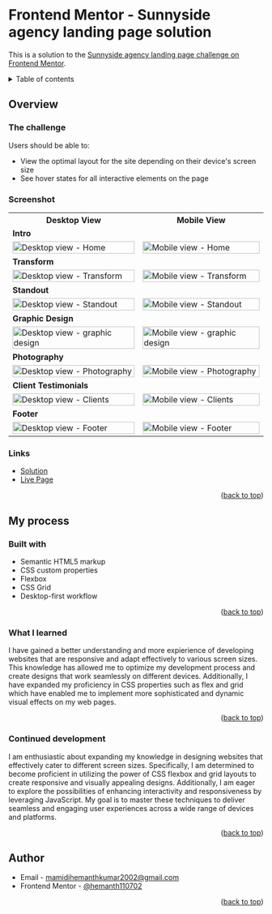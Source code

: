 <div id="top"></div>

# Frontend Mentor - Sunnyside agency landing page solution

This is a solution to the [Sunnyside agency landing page challenge on Frontend Mentor](https://www.frontendmentor.io/challenges/sunnyside-agency-landing-page-7yVs3B6ef).

<details>
<summary>Table of contents</summary>

-   [Overview](#overview)
    -   [The challenge](#the-challenge)
    -   [Screenshots](#screenshots)
    -   [Links](#links)
-   [My process](#my-process)
    -   [Built with](#built-with)
    -   [What I learned](#what-i-learned)
    -   [Continued Development](#continued-development)
-   [Author](#author)
-   [Acknowledgments](#acknowledgments)

</details>

## Overview

### The challenge

Users should be able to:

- View the optimal layout for the site depending on their device's screen size
- See hover states for all interactive elements on the page

### Screenshot

<table>
    <tr>
        <th>Desktop View</th>
        <th>Mobile View</th>
    </tr>
    <tr>
      <td colspan="3" style="text-align: left;font-weight: bold;">Intro</td>
    </tr>
    <tr>
        <td>
            <img src="https://github.com/hemanth110702/sunnyside-agency-landing-page-challenge/assets/89832451/310dff9d-ba66-4ed1-b175-c5d4699f5451" width="100%" title="Desktop view - Home"/>
        </td>
        <td>
            <img src="https://github.com/hemanth110702/sunnyside-agency-landing-page-challenge/assets/89832451/62368564-d03f-4c16-a858-1dde75a54811" width="100%" title="Mobile view - Home"/>
        </td>
    </tr>
    <tr>
      <td colspan="3" style="text-align: left;font-weight: bold;">Transform</td>
    </tr>
    <tr>
        <td>
            <img src="https://github.com/hemanth110702/sunnyside-agency-landing-page-challenge/assets/89832451/b8c02ca3-cb66-4323-8d77-49cc30881b37" width="100%" title="Desktop view - Transform"/>
        </td>
        <td>
            <img src="https://github.com/hemanth110702/sunnyside-agency-landing-page-challenge/assets/89832451/44b06a2e-aed4-4466-8260-1c1e9dfce1ff" width="100%" title="Mobile view - Transform"/>
        </td>
    </tr>
    <tr>
      <td colspan="3" style="text-align: left;font-weight: bold;">Standout</td>
    </tr>
    <tr>
        <td>
            <img src="https://github.com/hemanth110702/sunnyside-agency-landing-page-challenge/assets/89832451/431ea855-b1a5-403e-bd21-1f2f9a646c52" width="100%" title="Desktop view - Standout"/>
        </td>
        <td>
            <img src="https://github.com/hemanth110702/sunnyside-agency-landing-page-challenge/assets/89832451/b89dc79b-6996-4bec-8272-7d4bd5679fe9" width="100%" title="Mobile view - Standout"/>
        </td>
    </tr>
    <tr>
      <td colspan="3" style="text-align: left;font-weight: bold;">Graphic Design</td>
    </tr>
    <tr>
        <td>
            <img src="https://github.com/hemanth110702/sunnyside-agency-landing-page-challenge/assets/89832451/20f6f9d5-321d-4aa2-97bc-23b7bca5ff3b" width="100%" title="Desktop view - graphic design"/>
        </td>
        <td>
            <img src="https://github.com/hemanth110702/sunnyside-agency-landing-page-challenge/assets/89832451/85cbefaf-470c-4b61-b952-d6ce79beccfd" width="100%" title="Mobile view - graphic design"/>
        </td>
    </tr>
    <tr>
      <td colspan="3" style="text-align: left;font-weight: bold;">Photography</td>
    </tr>
    <tr>
        <td>
            <img src="https://github.com/hemanth110702/sunnyside-agency-landing-page-challenge/assets/89832451/20f6f9d5-321d-4aa2-97bc-23b7bca5ff3b" width="100%" title="Desktop view - Photography"/>
        </td>
        <td>
            <img src="https://github.com/hemanth110702/sunnyside-agency-landing-page-challenge/assets/89832451/5a26033e-e7eb-4c14-8316-1589143025ea" width="100%" title="Mobile view - Photography"/>
        </td>
    </tr>
    <tr>
      <td colspan="3" style="text-align: left;font-weight: bold;">Client Testimonials</td>
    </tr>
    <tr>
        <td>
            <img src="https://github.com/hemanth110702/sunnyside-agency-landing-page-challenge/assets/89832451/6954689c-bda6-411f-8d9a-494d65b5717a" width="100%" title="Desktop view - Clients"/>
        </td>
        <td>
            <img src="https://github.com/hemanth110702/sunnyside-agency-landing-page-challenge/assets/89832451/1d78db23-4a42-4d63-b407-3cdb287a5fdd" width="100%" title="Mobile view - Clients"/>
        </td>
    </tr>
    <tr>
      <td colspan="3" style="text-align: left;font-weight: bold;">Footer</td>
    </tr>
    <tr>
        <td>
            <img src="https://github.com/hemanth110702/sunnyside-agency-landing-page-challenge/assets/89832451/bd32cd58-6f00-4fcf-8942-47e8b60d87d8" width="100%" title="Desktop view - Footer"/>
        </td>
        <td>
            <img src="https://github.com/hemanth110702/sunnyside-agency-landing-page-challenge/assets/89832451/0ddba67f-9acb-4182-9d7e-40d09dd9d44d" width="100%" title="Mobile view - Footer"/>
        </td>
    </tr>
</table>

### Links

- [Solution](https://github.com/hemanth110702/sunnyside-agency-landing-page-challenge)
- [Live Page](https://hemanth110702.github.io/sunnyside-agency-landing-page-challenge/)

<p align="right">(<a href="#top">back to top</a>)</p>

## My process

### Built with

- Semantic HTML5 markup
- CSS custom properties
- Flexbox
- CSS Grid
- Desktop-first workflow

<p align="right">(<a href="#top">back to top</a>)</p>

### What I learned

I have gained a better understanding and more expierience of developing websites that are responsive and adapt effectively to various screen sizes. This knowledge has allowed me to optimize my development process and create designs that work seamlessly on different devices. Additionally, I have expanded my proficiency in CSS properties such as flex and grid which have enabled me to implement more sophisticated and dynamic visual effects on my web pages.

<p align="right">(<a href="#top">back to top</a>)</p>

### Continued development

I am enthusiastic about expanding my knowledge in designing websites that effectively cater to different screen sizes. Specifically, I am determined to become proficient in utilizing the power of CSS flexbox and grid layouts to create responsive and visually appealing designs. Additionally, I am eager to explore the possibilities of enhancing interactivity and responsiveness by leveraging JavaScript. My goal is to master these techniques to deliver seamless and engaging user experiences across a wide range of devices and platforms.

<p align="right">(<a href="#top">back to top</a>)</p>

## Author

- Email - [mamidihemanthkumar2002@gmail.com](mailto:mamidihemanthkumar2002@gmail.com)
- Frontend Mentor - [@hemanth110702](https://www.frontendmentor.io/profile/hemanth110702)

<p align="right">(<a href="#top">back to top</a>)</p>


